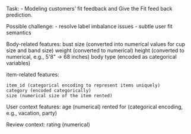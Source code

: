 Task:
    - Modeling customers’ fit feedback and Give the Fit feed back prediction.

Possible challenge:
    - resolve label imbalance issues
    - subtle user fit semantics

Body-related features:
    bust size (converted into numerical values for cup size and band size)
    weight (converted to numerical)
    height (converted to numerical, e.g., 5'8" → 68 inches)
    body type (encoded as categorical variables)

item-related features:

    item_id (categorical encoding to represent items uniquely)
    category (encoded categorically)
    size (numerical size of the item rented)

User context features:
    age (numerical)
    rented for (categorical encoding, e.g., vacation, party)

Review context:
    rating (numerical)
